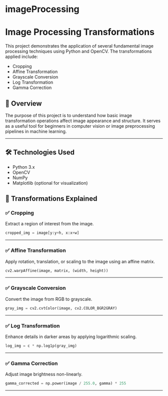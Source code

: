 # imageProcessing
# Image Processing Transformations

This project demonstrates the application of several fundamental image processing techniques using Python and OpenCV. The transformations applied include:

- Cropping
- Affine Transformation
- Grayscale Conversion
- Log Transformation
- Gamma Correction

## 📌 Overview

The purpose of this project is to understand how basic image transformation operations affect image appearance and structure. It serves as a useful tool for beginners in computer vision or image preprocessing pipelines in machine learning.

---

## 🛠️ Technologies Used

- Python 3.x
- OpenCV
- NumPy
- Matplotlib (optional for visualization)



## 🔄 Transformations Explained

### ✅ Cropping
Extract a region of interest from the image.

```python
cropped_img = image[y:y+h, x:x+w]
```

---

### ✅ Affine Transformation
Apply rotation, translation, or scaling to the image using an affine matrix.

```python
cv2.warpAffine(image, matrix, (width, height))
```

---

### ✅ Grayscale Conversion
Convert the image from RGB to grayscale.

```python
gray_img = cv2.cvtColor(image, cv2.COLOR_BGR2GRAY)
```

---

### ✅ Log Transformation
Enhance details in darker areas by applying logarithmic scaling.

```python
log_img = c * np.log1p(gray_img)
```

---

### ✅ Gamma Correction
Adjust image brightness non-linearly.

```python
gamma_corrected = np.power(image / 255.0, gamma) * 255
```

---

